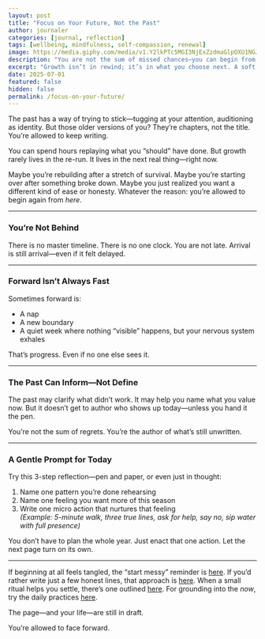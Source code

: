 ```yaml
---
layout: post
title: "Focus on Your Future, Not the Past"
author: journaler
categories: [journal, reflection]
tags: [wellbeing, mindfulness, self-compassion, renewal]
image: https://media.giphy.com/media/v1.Y2lkPTc5MGI3NjExZzdmaGlpOXU1NGJ2MXp2OWhtM2xmNDQxcmdzaWh1ZXg1NzlzbWVnMiZlcD12MV9naWZzX3NlYXJjaCZjdD1n/kit7OGuNpZQzDZRmrm/giphy.gif
description: "You are not the sum of missed chances—you can begin from here and build forward with clarity and gentleness."
excerpt: "Growth isn’t in rewind; it’s in what you choose next. A soft reminder you’re not behind—you’re arriving."
date: 2025-07-01
featured: false
hidden: false
permalink: /focus-on-your-future/
---
```


The past has a way of trying to stick—tugging at your attention, auditioning as identity. But those older versions of you? They’re chapters, not the title. You’re allowed to keep writing.

You can spend hours replaying what you “should” have done. But growth rarely lives in the re-run. It lives in the next real thing—right now.

Maybe you’re rebuilding after a stretch of survival. Maybe you’re starting over after something broke down. Maybe you just realized you want a different kind of ease or honesty. Whatever the reason: you’re allowed to begin again from *here*.

---

### You’re Not Behind

There is no master timeline. There is no one clock. You are not late. Arrival is still arrival—even if it felt delayed.

---

### Forward Isn’t Always Fast

Sometimes forward is:
- A nap
- A new boundary
- A quiet week where nothing “visible” happens, but your nervous system exhales

That’s progress. Even if no one else sees it.

---

### The Past Can Inform—Not Define

The past may clarify what didn’t work. It may help you name what you value now. But it doesn’t get to author who shows up today—unless you hand it the pen.

You’re not the sum of regrets. You’re the author of what’s still unwritten.

---

### A Gentle Prompt for Today

Try this 3-step reflection—pen and paper, or even just in thought:

1. Name one pattern you’re done rehearsing  
2. Name one feeling you want more of this season  
3. Write one micro action that nurtures that feeling  
   *(Example: 5-minute walk, three true lines, ask for help, say no, sip water with full presence)*

You don’t have to plan the whole year. Just enact that one action. Let the next page turn on its own.

---

If beginning at all feels tangled, the “start messy” reminder is [here](/start-where-you-are/). If you’d rather write just a few honest lines, that approach is [here](/a-few-lines-a-day/). When a small ritual helps you settle, there’s one outlined [here](/journaling-ritual/). For grounding into the *now*, try the daily practices [here](/daily-grounding-practices/).

The page—and your life—are still in draft.

You’re allowed to face forward.
